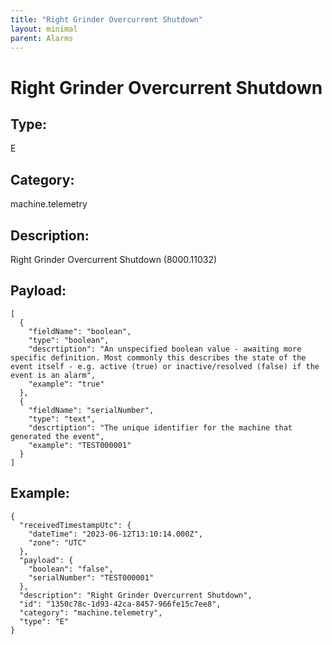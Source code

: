 ```yaml
---
title: "Right Grinder Overcurrent Shutdown"
layout: minimal
parent: Alarms
---
```


# Right Grinder Overcurrent Shutdown

## Type:

E

## Category:

machine.telemetry

## Description: 

Right Grinder Overcurrent Shutdown (8000.11032)

## Payload:

```
[
  {
    "fieldName": "boolean",
    "type": "boolean",
    "descrtiption": "An unspecified boolean value - awaiting more specific definition. Most commonly this describes the state of the event itself - e.g. active (true) or inactive/resolved (false) if the event is an alarm",
    "example": "true"
  },
  {
    "fieldName": "serialNumber",
    "type": "text",
    "descrtiption": "The unique identifier for the machine that generated the event",
    "example": "TEST000001"
  }
]
```

## Example:

```
{
  "receivedTimestampUtc": {
    "dateTime": "2023-06-12T13:10:14.000Z",
    "zone": "UTC"
  },
  "payload": {
    "boolean": "false",
    "serialNumber": "TEST000001"
  },
  "description": "Right Grinder Overcurrent Shutdown",
  "id": "1350c78c-1d93-42ca-8457-966fe15c7ee8",
  "category": "machine.telemetry",
  "type": "E"
}
```
